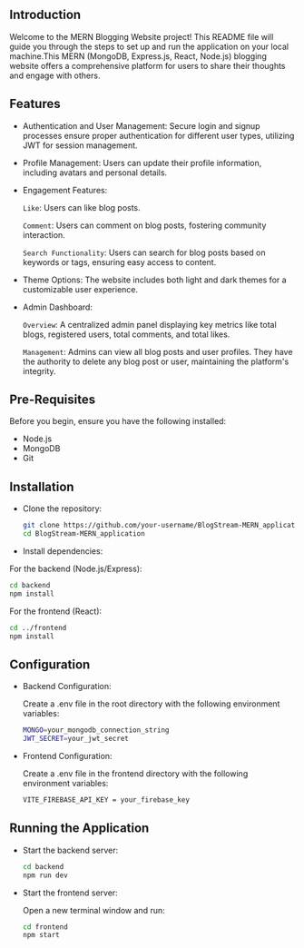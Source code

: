 ## Introduction
Welcome to the MERN Blogging Website project! This README file will guide you through the steps to set up and run the application on your local machine.This MERN (MongoDB, Express.js, React, Node.js) blogging website offers a comprehensive platform for users to share their thoughts and engage with others.

## Features
- Authentication and User Management: Secure login and signup processes ensure proper authentication for different user types, utilizing JWT for session management.

- Profile Management: Users can update their profile information, including avatars and personal details.
  
- Engagement Features:
  
  `Like`: Users can like blog posts.

  `Comment`: Users can comment on blog posts, fostering community interaction.
  
  `Search Functionality`: Users can search for blog posts based on keywords or tags, ensuring easy access to content.

- Theme Options: The website includes both light and dark themes for a customizable user experience.

- Admin Dashboard:

  `Overview`: A centralized admin panel displaying key metrics like total blogs, registered users, total comments, and total likes.
  
  `Management`: Admins can view all blog posts and user profiles. They have the authority to delete any blog post or user, maintaining the platform's integrity.

## Pre-Requisites
Before you begin, ensure you have the following installed:

- Node.js
- MongoDB
- Git

## Installation

- Clone the repository:
  
  ```sh
  git clone https://github.com/your-username/BlogStream-MERN_application.git
  cd BlogStream-MERN_application
  ```
- Install dependencies:

For the backend (Node.js/Express):
  ```sh
  cd backend
  npm install
  ```
For the frontend (React):
  ```sh
  cd ../frontend
  npm install
  ```

## Configuration
- Backend Configuration:

  Create a .env file in the root directory with the following environment variables:
  ```sh
  MONGO=your_mongodb_connection_string
  JWT_SECRET=your_jwt_secret
  ```
- Frontend Configuration:

  Create a .env file in the frontend directory with the following environment variables:
  ```sh
  VITE_FIREBASE_API_KEY = your_firebase_key
  ```

## Running the Application
  - Start the backend server:
    ```sh
    cd backend
    npm run dev
    ```
  - Start the frontend server:

    Open a new terminal window and run:
    ```sh
    cd frontend
    npm start
    ```



